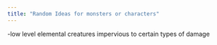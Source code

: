 ```yaml
---
title: "Random Ideas for monsters or characters"
---
```


-low level elemental creatures impervious to certain types of damage